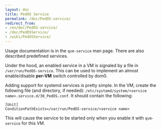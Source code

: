 ```yaml
---
layout: doc
title: PedOS Service
permalink: /doc/PedOS-service/
redirect_from:
- /en/doc/PedOS-service/
- /doc/PedOSService/
- /wiki/PedOSService/
---
```


Usage documentation is in the `qvm-service` man page. There are also described predefined services.

Under the hood, an enabled service in a VM is signaled by a file in `/var/run/PedOS-service`.
This can be used to implement an almost enable/disable **per-VM** switch controlled by dom0.

Adding support for systemd services is pretty simple. In the VM, create the following file (and directory, if needed): `/etc/systemd/system/<service name>.service.d/30_PedOS.conf`. It should contain the following: 

~~~
[Unit]
ConditionPathExists=/var/run/PedOS-service/<service name>
~~~

This will cause the service to be started only when you enable it with `qvm-service` for this VM.

